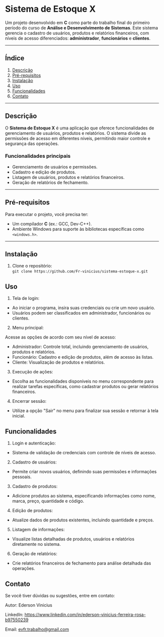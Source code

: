 # Sistema de Estoque X

Um projeto desenvolvido em **C** como parte do trabalho final do primeiro período do curso de **Análise e Desenvolvimento de Sistemas**. Este sistema gerencia o cadastro de usuários, produtos e relatórios financeiros, com níveis de acesso diferenciados: **administrador**, **funcionários** e **clientes**.

---

## Índice

1. [Descrição](#descrição)  
2. [Pré-requisitos](#pré-requisitos)  
3. [Instalação](#instalação)  
4. [Uso](#uso)  
5. [Funcionalidades](#funcionalidades)  
6. [Contato](#contato)

---

## Descrição

O **Sistema de Estoque X** é uma aplicação que oferece funcionalidades de gerenciamento de usuários, produtos e relatórios. O sistema divide as permissões de acesso em diferentes níveis, permitindo maior controle e segurança das operações.

### Funcionalidades principais
- Gerenciamento de usuários e permissões.
- Cadastro e edição de produtos.
- Listagem de usuários, produtos e relatórios financeiros.
- Geração de relatórios de fechamento.

---

## Pré-requisitos

Para executar o projeto, você precisa ter:
- Um compilador **C** (ex.: GCC, Dev-C++).  
- Ambiente Windows para suporte às bibliotecas específicas como `<windows.h>`.  

---

## Instalação

1. Clone o repositório:  
   `git clone https://github.com/Fr-vinicius/sistema-estoque-x.git`
   
## Uso

1. Tela de login:
- Ao iniciar o programa, insira suas credenciais ou crie um novo usuário.
- Usuários podem ser classificados em administrador, funcionários ou clientes.

2. Menu principal:
   
  Acesse as opções de acordo com seu nível de acesso:
- Administrador: Controle total, incluindo gerenciamento de usuários, produtos e relatórios.
- Funcionário: Cadastro e edição de produtos, além de acesso às listas.
- Cliente: Visualização de produtos e relatórios.

3. Execução de ações:
 - Escolha as funcionalidades disponíveis no menu correspondente para realizar tarefas específicas, como cadastrar produtos ou gerar relatórios financeiros.
     
4. Encerrar sessão:
  - Utilize a opção "Sair" no menu para finalizar sua sessão e retornar à tela inicial.


## Funcionalidades
1. Login e autenticação:
  - Sistema de validação de credenciais com controle de níveis de acesso.

2. Cadastro de usuários:
 - Permite criar novos usuários, definindo suas permissões e informações pessoais.

3. Cadastro de produtos:
  - Adicione produtos ao sistema, especificando informações como nome, marca, preço, quantidade e código.

4. Edição de produtos:
  - Atualize dados de produtos existentes, incluindo quantidade e preços.

5. Listagem de informações:
  - Visualize listas detalhadas de produtos, usuários e relatórios diretamente no sistema.

6. Geração de relatórios:
  - Crie relatórios financeiros de fechamento para análise detalhada das operações.

## Contato

Se você tiver dúvidas ou sugestões, entre em contato:

Autor: Ederson Vinicius

LinkedIn: https://www.linkedin.com/in/ederson-vinicius-ferreira-rosa-b97550239

Email: evfr.trabalho@gmail.com

